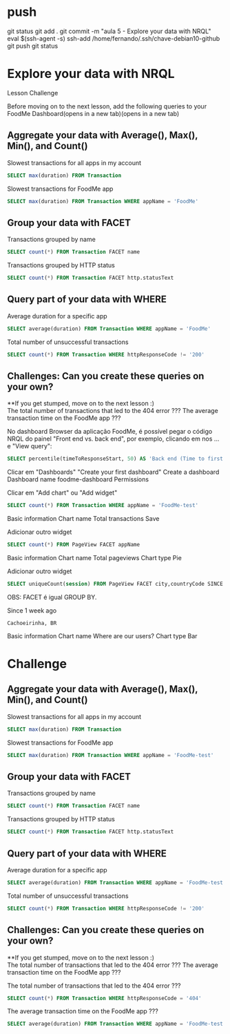 
# ###################################################################################################################### 
# ###################################################################################################################### 
# ###################################################################################################################### 
#  push

git status
git add .
git commit -m "aula 5 - Explore your data with NRQL"
eval $(ssh-agent -s)
ssh-add /home/fernando/.ssh/chave-debian10-github
git push
git status



# ###################################################################################################################### 
# ###################################################################################################################### 
# ###################################################################################################################### 
# Explore your data with NRQL

Lesson Challenge

Before moving on to the next lesson, add the following queries to your FoodMe Dashboard(opens in a new tab)(opens in a new tab)


## Aggregate your data with Average(), Max(), Min(), and Count()
Slowest transactions for all apps in my account	
~~~~sql
SELECT max(duration) FROM Transaction 
~~~~

Slowest transactions for FoodMe app	
~~~~sql
SELECT max(duration) FROM Transaction WHERE appName = 'FoodMe' 
~~~~



## Group your data with FACET
Transactions grouped by name	
~~~~sql
SELECT count(*) FROM Transaction FACET name
~~~~

Transactions grouped by HTTP status	
~~~~sql
SELECT count(*) FROM Transaction FACET http.statusText
~~~~



## Query part of your data with WHERE
Average duration for a specific app	
~~~~sql
SELECT average(duration) FROM Transaction WHERE appName = 'FoodMe'
~~~~

Total number of unsuccessful transactions	
~~~~sql
SELECT count(*) FROM Transaction WHERE httpResponseCode != '200'
~~~~

## Challenges: Can you create these queries on your own?
**If you get stumped, move on to the next lesson :)  
The total number of transactions that led to the 404 error	???
The average transaction time on the FoodMe app	???





No dashboard Browser da aplicação FoodMe, é possível pegar o código NRQL do painel "Front end vs. back end", por exemplo, clicando em nos ... e "View query":

~~~~sql
SELECT percentile(timeToResponseStart, 50) AS 'Back end (Time to first byte)', percentile(duration-timeToResponseStart, 50) AS 'Front end (Window load + AJAX)' FROM BrowserInteraction WHERE (entityGuid = 'NDMwMTY1NnxCUk9XU0VSfEFQUExJQ0FUSU9OfDExMDMzMDU1MTY') AND (`mobileOptimized` IS NULL) LIMIT 1000 SINCE 21600 seconds AGO TIMESERIES
~~~~




Clicar em "Dashboards"
"Create your first dashboard"
Create a dashboard
Dashboard name
foodme-dashboard
Permissions

Clicar em "Add chart" ou "Add widget"

~~~~sql
SELECT count(*) FROM Transaction WHERE appName = 'FoodMe-test'
~~~~

Basic information
Chart name
Total transactions
Save



Adicionar outro widget

~~~~sql
SELECT count(*) FROM PageView FACET appName
~~~~

Basic information
Chart name
Total pageviews
Chart type
Pie




Adicionar outro widget

~~~~sql
SELECT uniqueCount(session) FROM PageView FACET city,countryCode SINCE 1 week ago
~~~~

OBS:
FACET é igual GROUP BY.

Since 1 week ago

    Cachoeirinha, BR

Basic information
Chart name
Where are our users?
Chart type
Bar














# ###################################################################################################################### 
# ###################################################################################################################### 
# ###################################################################################################################### 
#  Challenge

## Aggregate your data with Average(), Max(), Min(), and Count()
Slowest transactions for all apps in my account	
~~~~sql
SELECT max(duration) FROM Transaction 
~~~~

Slowest transactions for FoodMe app	
~~~~sql
SELECT max(duration) FROM Transaction WHERE appName = 'FoodMe-test' 
~~~~



## Group your data with FACET
Transactions grouped by name	
~~~~sql
SELECT count(*) FROM Transaction FACET name
~~~~

Transactions grouped by HTTP status	
~~~~sql
SELECT count(*) FROM Transaction FACET http.statusText
~~~~



## Query part of your data with WHERE
Average duration for a specific app	
~~~~sql
SELECT average(duration) FROM Transaction WHERE appName = 'FoodMe-test'
~~~~

Total number of unsuccessful transactions	
~~~~sql
SELECT count(*) FROM Transaction WHERE httpResponseCode != '200'
~~~~

## Challenges: Can you create these queries on your own?
**If you get stumped, move on to the next lesson :)  
The total number of transactions that led to the 404 error	???
The average transaction time on the FoodMe app	???





The total number of transactions that led to the 404 error	???

~~~~sql
SELECT count(*) FROM Transaction WHERE httpResponseCode = '404'
~~~~


The average transaction time on the FoodMe app	???

~~~~sql
SELECT average(duration) FROM Transaction WHERE appName = 'FoodMe-test'
~~~~
